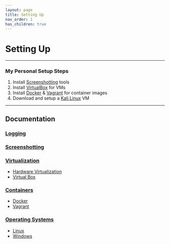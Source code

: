 ```yaml
---
layout: page
title: Setting Up
nav_order: 1
has_children: true
---
```

# Setting Up
-----------------------------
### My Personal Setup Steps
1. Install [Screenshotting](https://alipali737.github.io/pen-test-docs/setting-up/Screenshotting.html) tools
2. Install [VirtualBox](https://alipali737.github.io/pen-test-docs/setting-up/Virtualization.html#introduction-to-virtualbox) for VMs
3. Install [Docker](https://alipali737.github.io/pen-test-docs/setting-up/Containers.html#docker) & [Vagrant](https://alipali737.github.io/pen-test-docs/setting-up/Containers.html#vagrant) for container images
4. Download and setup a [Kali Linux](https://alipali737.github.io/pen-test-docs/setting-up/Operating%20Systems.html#setting-up-kali-on-virtualbox) VM
-----------------------------
## Documentation
### [Logging](https://alipali737.github.io/pen-test-docs/setting-up/Logging.html)

### [Screenshotting](https://alipali737.github.io/pen-test-docs/setting-up/Screenshotting.html)

### [Virtualization](https://alipali737.github.io/pen-test-docs/setting-up/Virtualization.html)
- [Hardware Virtualization](https://alipali737.github.io/pen-test-docs/setting-up/Virtualization.html#hardware-virtualization)
- [Virtual Box](https://alipali737.github.io/pen-test-docs/setting-up/Virtualization.html#introduction-to-virtualbox)

### [Containers](https://alipali737.github.io/pen-test-docs/setting-up/Containers.html)
- [Docker](https://alipali737.github.io/pen-test-docs/setting-up/Containers.html#docker)
- [Vagrant](https://alipali737.github.io/pen-test-docs/setting-up/Containers.html#vagrant)

### [Operating Systems](https://alipali737.github.io/pen-test-docs/setting-up/Operating%20Systems.html)
- [Linux](https://alipali737.github.io/pen-test-docs/setting-up/Operating%20Systems.html#linux)
- [Windows](https://alipali737.github.io/pen-test-docs/setting-up/Operating%20Systems.html#windows)

